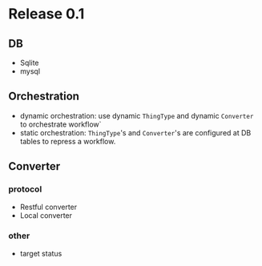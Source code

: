 # Release 0.1

## DB

- Sqlite
- mysql

## Orchestration

- dynamic orchestration: use dynamic `ThingType` and dynamic `Converter` to orchestrate workflow`
- static  orchestration: `ThingType`'s and `Converter`'s are configured at DB tables to repress a workflow.

## Converter

### protocol

- Restful converter
- Local converter

### other

- target status
